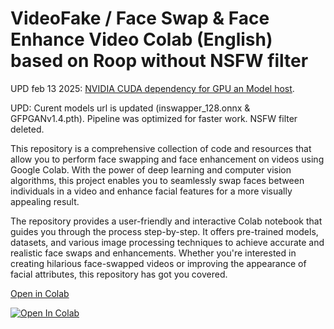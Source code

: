 # VideoFake / Face Swap & Face Enhance Video Colab (English) based on Roop without NSFW filter

UPD feb 13 2025: [NVIDIA CUDA dependency for GPU an Model host](https://github.com/neuromodern/VideoFake/releases/tag/1.0.1).

UPD: Curent models url is updated (inswapper_128.onnx & GFPGANv1.4.pth). Pipeline was optimized for faster work. NSFW filter deleted.

This repository is a comprehensive collection of code and resources that allow you to perform face swapping and face enhancement on videos using Google Colab. With the power of deep learning and computer vision algorithms, this project enables you to seamlessly swap faces between individuals in a video and enhance facial features for a more visually appealing result.

The repository provides a user-friendly and interactive Colab notebook that guides you through the process step-by-step. It offers pre-trained models, datasets, and various image processing techniques to achieve accurate and realistic face swaps and enhancements. Whether you're interested in creating hilarious face-swapped videos or improving the appearance of facial attributes, this repository has got you covered.


[Open in Colab](https://colab.research.google.com/github/neuromodern/VideoFake/blob/main/VideoFake_colab.ipynb)

<a href="https://colab.research.google.com/github/neuromodern/VideoFake/blob/main/VideoFake_colab.ipynb" target="_parent"><img src="https://colab.research.google.com/assets/colab-badge.svg" alt="Open In Colab"/></a>

